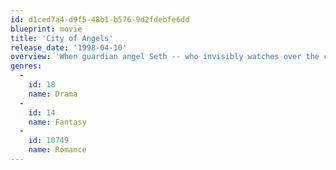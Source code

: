 ```yaml
---
id: d1ced7a4-d9f5-48b1-b576-9d2fdebfe6dd
blueprint: movie
title: 'City of Angels'
release_date: '1998-04-10'
overview: 'When guardian angel Seth -- who invisibly watches over the citizens of Los Angeles -- becomes captivated by Maggie, a strong-willed heart surgeon, he ponders trading in his pure, otherworldly existence for a mortal life with his beloved. The couple embarks on a tender but forbidden romance spanning heaven and Earth.'
genres:
  -
    id: 18
    name: Drama
  -
    id: 14
    name: Fantasy
  -
    id: 10749
    name: Romance
---
```

